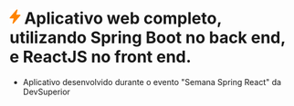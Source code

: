 # ![DevSuperior logo](https://raw.githubusercontent.com/devsuperior/bds-assets/main/ds/devsuperior-logo-small.png) Aplicativo web completo, utilizando Spring Boot no back end, e ReactJS no front end. 
* Aplicativo desenvolvido durante o evento "Semana Spring React" da DevSuperior
